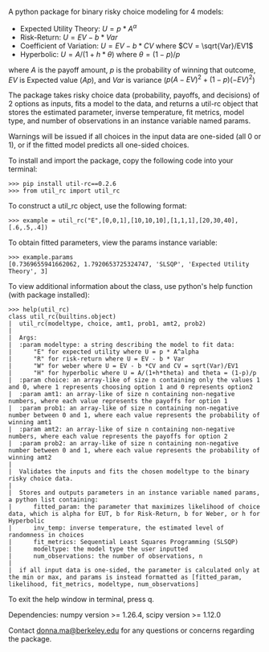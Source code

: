 A python package for binary risky choice modeling for 4 models: 

* Expected Utility Theory: $U = p*A^\alpha$
* Risk-Return: $U = EV - b*Var$ 
* Coefficient of Variation: $U = EV - b*CV$ where $CV = \sqrt{Var}/EV1$ 
* Hyperbolic: $U = A/(1+h*\theta)$ where $\theta = (1-p)/p$

where $A$ is the payoff amount, $p$ is the probability of winning that outcome, $EV$ is Expected value ($Ap$), and $Var$ is variance ($p(A-EV)^2 + (1 - p)(-EV)^2$)

The package takes risky choice data (probability, payoffs, and decisions) of 2 options as inputs, fits a model to the data, and returns a util-rc object that stores the estimated parameter, inverse temperature, fit metrics, model type, and number of observations in an instance variable named params.

Warnings will be issued if all choices in the input data are one-sided (all 0 or 1), or if the fitted model predicts all one-sided choices.

To install and import the package, copy the following code into your terminal:
```
>>> pip install util-rc==0.2.6
>>> from util_rc import util_rc
```
To construct a util_rc object, use the following format:
```
>>> example = util_rc("E",[0,0,1],[10,10,10],[1,1,1],[20,30,40],[.6,.5,.4])
```

To obtain fitted parameters, view the params instance variable:
```
>>> example.params
[0.7369655941662062, 1.7920653725324747, 'SLSQP', 'Expected Utility Theory', 3]
```
To view additional information about the class, use python's help function (with package installed):
```
>>> help(util_rc)
class util_rc(builtins.object)
|  util_rc(modeltype, choice, amt1, prob1, amt2, prob2)
|
|  Args:                                                                                                                                             
|  :param modeltype: a string describing the model to fit data:                                                                                      
|      "E" for expected utility where U = p * A^alpha                                                                                                
|      "R" for risk-return where U = EV - b * Var                                                                                                    
|      "W" for weber where U = EV - b *CV and CV = sqrt(Var)/EV1                                                                                     
|      "H" for hyperbolic where U = A/(1+h*theta) and theta = (1-p)/p                                                                                
|  :param choice: an array-like of size n containing only the values 1 and 0, where 1 represents choosing option 1 and 0 represents option2          
|  :param amt1: an array-like of size n containing non-negative numbers, where each value represents the payoffs for option 1                        
|  :param prob1: an array-like of size n containing non-negative number between 0 and 1, where each value represents the probability of winning amt1
|  :param amt2: an array-like of size n containing non-negative numbers, where each value represents the payoffs for option 2                        
|  :param prob2: an array-like of size n containing non-negative number between 0 and 1, where each value represents the probability of winning amt2
|                                                                                                                                                    
|  Validates the inputs and fits the chosen modeltype to the binary risky choice data.                                                               
|                                                                                                                                                    
|  Stores and outputs parameters in an instance variable named params, a python list containing:                                                     
|      fitted_param: the parameter that maximizes likelihood of choice data, which is alpha for EUT, b for Risk-Return, b for Weber, or h for Hyperbolic                                                                                                                                              
|      inv_temp: inverse temperature, the estimated level of randomness in choices                                                                   
|      fit_metrics: Sequential Least Squares Programming (SLSQP)                                                                                     
|      modeltype: the model type the user inputted                                                                                                   
|      num_observations: the number of observations, n                                                                                               
|                                                                                                                                                    
|  if all input data is one-sided, the parameter is calculated only at the min or max, and params is instead formatted as [fitted_param, likelihood, fit_metrics, modeltype, num_observations]
```
To exit the help window in terminal, press q.

Dependencies: numpy version >= 1.26.4, scipy version >= 1.12.0

Contact donna.ma@berkeley.edu for any questions or concerns regarding the package. 
